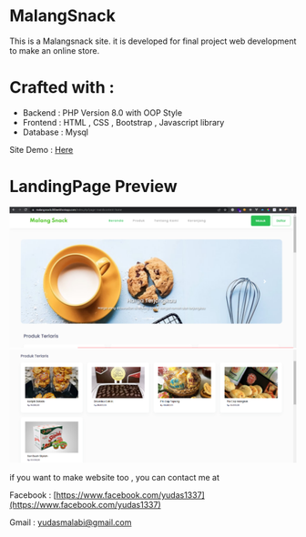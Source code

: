 # MalangSnack
This is a Malangsnack site. it is developed for final project web development to make an online store.

# Crafted with : 
<ul>
<li>Backend  : PHP Version 8.0 with OOP Style</li>
<li>Frontend : HTML , CSS , Bootstrap , Javascript library</li>
<li>Database : Mysql</li>
</ul>

Site Demo : [Here](https://malangsnack.000webhostapp.com/index.php?page=main&content=home)

# LandingPage Preview
![1](demo-1.png)
![2](demo-2.png)

if you want to make website too , you can contact me at 

Facebook : [https://www.facebook.com/yudas1337](https://www.facebook.com/yudas1337)

Gmail    : [yudasmalabi@gmail.com](yudasmalabi@gmail.com)

